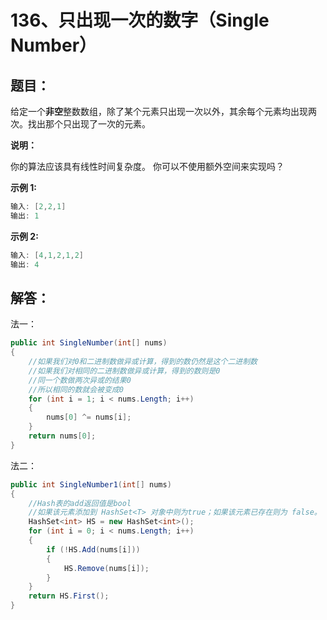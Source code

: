 # 136、只出现一次的数字（Single Number）

## 题目：

给定一个**非空**整数数组，除了某个元素只出现一次以外，其余每个元素均出现两次。找出那个只出现了一次的元素。

**说明：**

你的算法应该具有线性时间复杂度。 你可以不使用额外空间来实现吗？

**示例 1:**

```csharp
输入: [2,2,1]
输出: 1
```

**示例 2:**

```csharp
输入: [4,1,2,1,2]
输出: 4
```

## 解答：

法一：

```csharp
public int SingleNumber(int[] nums)
{
    //如果我们对0和二进制数做异或计算，得到的数仍然是这个二进制数
    //如果我们对相同的二进制数做异或计算，得到的数则是0
    //同一个数做两次异或的结果0
    //所以相同的数就会被变成0
    for (int i = 1; i < nums.Length; i++)
    {
        nums[0] ^= nums[i];
    }
    return nums[0];
}
```

法二：

```csharp
public int SingleNumber1(int[] nums)
{
    //Hash表的add返回值是bool
    //如果该元素添加到 HashSet<T> 对象中则为true；如果该元素已存在则为 false。 
    HashSet<int> HS = new HashSet<int>();
    for (int i = 0; i < nums.Length; i++)
    {
        if (!HS.Add(nums[i])) 
        {
            HS.Remove(nums[i]);
        }
    }
    return HS.First();
}
```



